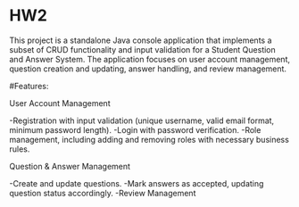 # HW2

This project is a standalone Java console application that implements a subset of CRUD functionality and input validation for a Student Question and Answer System. The application focuses on user account management, question creation and updating, answer handling, and review management.

#Features:

User Account Management

-Registration with input validation (unique username, valid email format, minimum password length).
-Login with password verification.
-Role management, including adding and removing roles with necessary business rules.

Question & Answer Management

-Create and update questions.
-Mark answers as accepted, updating question status accordingly.
-Review Management


